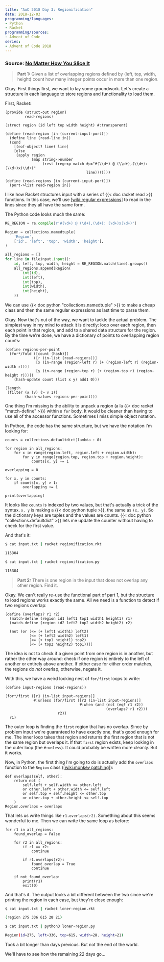 ```yaml
---
title: "AoC 2018 Day 3: Regionification"
date: 2018-12-03
programming/languages:
- Python
- Racket
programming/sources:
- Advent of Code
series:
- Advent of Code 2018
---
```

### Source: [No Matter How You Slice It](https://adventofcode.com/2018/day/3)

> **Part 1:** Given a list of overlapping regions defined by (left, top, width, height) count how many integer points occur in more than one region.

<!--more-->

Okay. First things first, we want to lay some groundwork. Let's create a structure in each language to store regions and functionality to load them.

First, Racket:

```racket
(provide (struct-out region)
         read-regions)

(struct region (id left top width height) #:transparent)

(define (read-region [in (current-input-port)])
  (define line (read-line in))
  (cond
    [(eof-object? line) line]
    [else
     (apply region
            (map string->number
                 (rest (regexp-match #px"#(\\d+) @ (\\d+),(\\d+): (\\d+)x(\\d+)"
                                     line))))]))

(define (read-regions [in (current-input-port)])
  (port->list read-region in))
```

I like how Racket structures input with a series of {{< doc racket read >}} functions. In this case, we'll use [[wiki:regular expressions]]() to read in the lines since they all have the same form.

The Python code looks much the same:

```python
RE_REGION = re.compile(r'#(\d+) @ (\d+),(\d+): (\d+)x(\d+)')

Region = collections.namedtuple(
    'Region',
    ['id', 'left', 'top', 'width', 'height'],
)

all_regions = []
for line in fileinput.input():
    id, left, top, width, height = RE_REGION.match(line).groups()
    all_regions.append(Region(
        int(id),
        int(left),
        int(top),
        int(width),
        int(height),
    ))
```

We can use {{< doc python "collections.namedtuple" >}} to make a cheap class and then the same regular expressions as last time to parse them.

Okay. Now that's out of the way, we want to tackle the actual problem. The simplest way in my mind to attack it is directly: loop over each region, then each point in that region, and add to a shared data structure for the region. By the time we're done, we have a dictionary of points to overlapping region counts:

```racket
(define regions-per-point
  (for*/fold ([count (hash)])
             ([r (in-list (read-regions))]
              [x (in-range (region-left r) (+ (region-left r) (region-width r)))]
              [y (in-range (region-top r) (+ (region-top r) (region-height r)))])
    (hash-update count (list x y) add1 0)))

(length
 (filter (λ (v) (> v 1))
         (hash-values regions-per-point)))
```

One thing I'm missing is the ability to unpack a region (a la {{< doc racket "match-define" >}}) within a `for` body. It would be cleaner than having to use all of the accessor functions. Sometimes I miss simple object notation.

In Python, the code has the same structure, but we have the notation I'm looking for:

```python3
counts = collections.defaultdict(lambda : 0)

for region in all_regions:
    for x in range(region.left, region.left + region.width):
        for y in range(region.top, region.top + region.height):
            counts[x, y] += 1

overlapping = 0

for x, y in counts:
    if counts[x, y] > 1:
        overlapping += 1

print(overlapping)
```

It looks like `counts` is indexed by two values, but that's actually a trick of the syntax. `x, y` is making a {{< doc python tuple >}}, the same as `(x, y)`. So the dictionary keys are tuples and the values are counts. {{< doc python "collections.defaultdict" >}} lets me update the counter without having to check for the first value.

And that's it:

```bash
$ cat input.txt | racket regionification.rkt

115304

$ cat input.txt | racket regionification.py

115304
```

> **Part 2:** There is one region in the input that does not overlap any other region. Find it.

Okay. We can't really re-use the functional part of part 1, but the structure to load regions works exactly the same. All we need is a function to detect if two regions overlap:

```racket
(define (overlaps? r1 r2)
  (match-define (region id1 left1 top1 width1 height1) r1)
  (match-define (region id2 left2 top2 width2 height2) r2)

  (not (or (<= (+ left1 width1) left2)
           (<= (+ left2 width2) left1)
           (<= (+ top1 height1) top2)
           (<= (+ top2 height2) top1))))
```

The idea is not to check if a given point from one region is in another, but rather the other way around: check if one region is entirely to the left of another or entirely above another. If either case for either order matches, the regions do _not_ overlap, otherwise, negate it.

With this, we have a weird looking nest of `for/first` loops to write:

```racket
(define input-regions (read-regions))

(for*/first ([r1 (in-list input-regions)]
             #:unless (for/first ([r2 (in-list input-regions)]
                                  #:when (and (not (eq? r1 r2))
                                              (overlaps? r1 r2)))
                        r2))
  r1)
```

The outer loop is finding the `first` region that has no overlap. Since by problem input we're guaranteed to have exactly one, that's good enough for me. The inner loop takes that region and returns the first region that is not the same region but overlaps it. If that `first` region exists, keep looking in the outer loop (the `#:unless`). It could probably be written more cleanly. But it works.

Now, in Python, the first thing I'm going to do is actually add the `overlaps` function to the `Region` class ([[wiki:monkey patching]]()):

```python3
def overlaps(self, other):
    return not (
        self.left + self.width <= other.left
        or other.left + other.width <= self.left
        or self.top + self.height <= other.top
        or other.top + other.height <= self.top
    )
Region.overlaps = overlaps
```

That lets us write things like `r1.overlaps(r2)`. Something about this seems wonderful to me. Then we can write the same loop as before:

```python3
for r1 in all_regions:
    found_overlap = False

    for r2 in all_regions:
        if r1 == r2:
            continue

        if r1.overlaps(r2):
            found_overlap = True
            continue

    if not found_overlap:
        print(r1)
        exit(0)
```

And that's it. The output looks a bit different between the two since we're printing the region in each case, but they're close enough:

```bash
$ cat input.txt | racket loner-region.rkt

(region 275 336 615 28 21)

$ cat input.txt | python3 loner-region.py

Region(id=275, left=336, top=615, width=28, height=21)
```

Took a bit longer than days previous. But not the end of the world.

We'll have to see how the remaining 22 days go...
